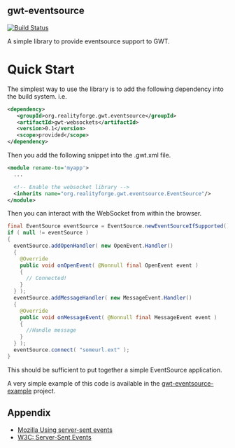 gwt-eventsource
---------------

[![Build Status](https://secure.travis-ci.org/realityforge/gwt-eventsource.png?branch=master)](http://travis-ci.org/realityforge/gwt-eventsource)

A simple library to provide eventsource support to GWT.

Quick Start
===========

The simplest way to use the library is to add the following dependency
into the build system. i.e.

```xml
<dependency>
   <groupId>org.realityforge.gwt.eventsource</groupId>
   <artifactId>gwt-websockets</artifactId>
   <version>0.1</version>
   <scope>provided</scope>
</dependency>
```

Then you add the following snippet into the .gwt.xml file.

```xml
<module rename-to='myapp'>
  ...

  <!-- Enable the websocket library -->
  <inherits name="org.realityforge.gwt.eventsource.EventSource"/>
</module>
```

Then you can interact with the WebSocket from within the browser.

```java
final EventSource eventSource = EventSource.newEventSourceIfSupported();
if ( null != eventSource )
{
  eventSource.addOpenHandler( new OpenEvent.Handler()
  {
    @Override
    public void onOpenEvent( @Nonnull final OpenEvent event )
    {
      // Connected!
    }
  } );
  eventSource.addMessageHandler( new MessageEvent.Handler()
  {
    @Override
    public void onMessageEvent( @Nonnull final MessageEvent event )
    {
      //Handle message
    }
  } );
  eventSource.connect( "someurl.ext" );
}
```

This should be sufficient to put together a simple EventSource application.

A very simple example of this code is available in the
[gwt-eventsource-example](https://github.com/realityforge/gwt-eventsource-example)
project.

Appendix
--------

* [Mozilla Using server-sent events](https://developer.mozilla.org/en-US/docs/Server-sent_events/Using_server-sent_events)
* [W3C: Server-Sent Events](http://dev.w3.org/html5/eventsource/)
